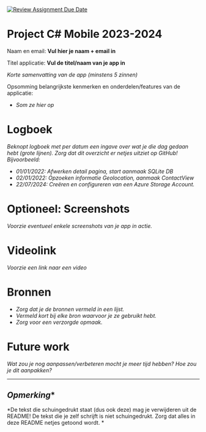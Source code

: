 [![Review Assignment Due Date](https://classroom.github.com/assets/deadline-readme-button-24ddc0f5d75046c5622901739e7c5dd533143b0c8e959d652212380cedb1ea36.svg)](https://classroom.github.com/a/amEUWRZy)
# Project C# Mobile 2023-2024
Naam en email: **Vul hier je naam + email in**

Titel applicatie: **Vul de titel/naam van je app in**

*Korte samenvatting van de app (minstens 5 zinnen)*

Opsomming belangrijkste kenmerken en onderdelen/features van de applicatie: 
* *Som ze hier op*

# Logboek
*Beknopt logboek met per datum een ingave over wat je die dag gedaan hebt (grote lijnen). Zorg dat dit overzicht er netjes uitziet op GitHub! Bijvoorbeeld:*
* *01/01/2022: Afwerken detail pagina, start aanmaak SQLite DB* 
* *02/01/2022: Opzoeken informatie Geolocation, aanmaak ContactView*
* *22/07/2024: Creëren en configureren van een Azure Storage Account.* 

# Optioneel: Screenshots
*Voorzie eventueel enkele screenshots van je app in actie.*

# Videolink
*Voorzie een link naar een video*

# Bronnen
* *Zorg dat je de bronnen vermeld in een lijst.*
* *Vermeld kort bij elke bron waarvoor je ze gebruikt hebt.*
* *Zorg voor een verzorgde opmaak.*

# Future work
*Wat zou je nog aanpassen/verbeteren mocht je meer tijd hebben? Hoe zou je dit aanpakken?* 


---
## *Opmerking**
*De tekst die schuingedrukt staat (dus ook deze) mag je verwijderen uit de README! De tekst die je zelf schrijft is niet schuingedrukt. Zorg dat alles in deze README netjes getoond wordt. *
